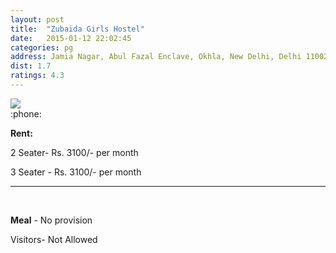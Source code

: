 ```yaml
---
layout: post
title:  "Zubaida Girls Hostel"
date:   2015-01-12 22:02:45
categories: pg
address: Jamia Nagar, Abul Fazal Enclave, Okhla, New Delhi, Delhi 110020
dist: 1.7
ratings: 4.3
---
```



<a href="https://www.google.co.in/maps/place/Zubaida+Girls+Hostel/@28.560957,77.292551,17z/data=!3m1!4b1!4m2!3m1!1s0x390ce389f44c334d:0xb847c9f873faa550?hl=en">
        <img src="https://maps.googleapis.com/maps/api/staticmap?visible=Jamia+Millia+Islamia&size=640x300&scale=2&maptype=roadmap&markers=%7Ccolor:red%7Clabel:Z%7C28.561071,77.292539&markers=size:mid|color:green%7Clabel:FET%7C28.5606083,77.2790183&markers=size:mid|color:green%7Clabel:FET%7C28.561075,77.280960&path=color:0x0000ff|weight:3|28.560977,77.292625|28.561448,77.292314|28.561543,77.292443|28.561646,77.292529|28.561769,77.292947|28.561938,77.292475|28.562249,77.292164|28.562268,77.291992|28.562400,77.291585|28.562466,77.291499|28.562560,77.291413|28.562325,77.287583|28.562287,77.287433|28.562287,77.286059|28.562193,77.285984|28.562278,77.285737|28.562089,77.285534|28.562070,77.285555|28.561995,77.285276|28.561222,77.283323|28.561062,77.283034|28.561034,77.282851|28.561062,77.279558|28.560968,77.278571">
</a>

<br>
:phone:

**Rent:**

2 Seater- Rs. 3100/- per month

3 Seater - Rs. 3100/- per month
<hr><br>

**Meal** - No provision

Visitors- Not Allowed
